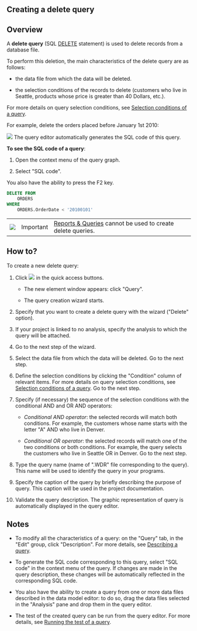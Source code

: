 


## Creating a delete query 
			



<a name="NOTE1"></a>
<a name="NOTE1_1"></a>


## Overview
<a name="overview_ELTTEXTE000153"></a>
<a name="Delete_Query"></a>
A **delete query** (SQL [DELETE](../Editeurs/2034001.md) statement) is used to delete records from a database file.

To perform this deletion, the main characteristics of the delete query are as follows:

- the data file from which the data will be deleted.

- the selection conditions of the records to delete (customers who live in Seattle, products whose price is greater than 40 Dollars, etc.).




For more details on query selection conditions, see [Selection conditions of a query](../Editeurs/2032019.md).

For example, delete the orders placed before January 1st 2010:

![](https://doc.pcsoft.fr/en-US/images/image.awp?langid=3&name=Requete_RequeteSuppression.gif)
The query editor automatically generates the SQL code of this query. 

**To see the SQL code of a query**: 

1. Open the context menu of the query graph.

2. Select "SQL code".




You also have the ability to press the F2 key. 


```sql
DELETE FROM 
	ORDERS
WHERE 
	ORDERS.OrderDate < '20100101'
```
|   |   |   |
| --- | --- | --- |
| ![](https://doc.pcsoft.fr/en-US/images/image.awp?langid=3&name=ER.png)<br> | Important | [Reports & Queries](../Presentation/3088004.md) cannot be used to create delete queries. |





<a name="NOTE2"></a>
<a name="NOTE2_1"></a>


## How to?
<a name="how_ELTTEXTE000195"></a>
To create a new delete query:

1. Click ![](https://doc.pcsoft.fr/en-US/images/image.awp?langid=3&name=ico_nouveau.gif)
 in the quick access buttons. 

	- The new element window appears: click "Query".

	- The query creation wizard starts.




2. Specify that you want to create a delete query with the wizard ("Delete" option).

3. If your project is linked to no analysis, specify the analysis to which the query will be attached.

4. Go to the next step of the wizard.

5. Select the data file from which the data will be deleted.
	Go to the next step.

6. Define the selection conditions by clicking the "Condition" column of relevant items. For more details on query selection conditions, see [Selection conditions of a query](../Editeurs/2032019.md).
	Go to the next step.

7. Specify (if necessary) the sequence of the selection conditions with the conditional AND and OR AND operators:

	- *Conditional AND operator*: the selected records will match both conditions. For example, the customers whose name starts with the letter "A" AND who live in Denver.

	- *Conditional OR operator*: the selected records will match one of the two conditions or both conditions. For example, the query selects the customers who live in Seattle OR in Denver.
			Go to the next step.




8. Type the query name (name of ".WDR" file corresponding to the query). This name will be used to identify the query in your programs.

9. Specify the caption of the query by briefly describing the purpose of query. This caption will be used in the project documentation.

10. Validate the query description. The graphic representation of query is automatically displayed in the query editor.




<a name="NOTE3"></a>
<a name="NOTE3_1"></a>


## Notes
<a name="notes_ELTTEXTE000219"></a>


- To modify all the characteristics of a query: on the "Query" tab, in the "Edit" group, click "Description". For more details, see [Describing a query](../Editeurs/2032038.md).

- To generate the SQL code corresponding to this query, select "SQL code" in the context menu of the query. If changes are made in the query description, these changes will be automatically reflected in the corresponding SQL code.

- You also have the ability to create a query from one or more data files described in the data model editor: to do so, drag the data files selected in the "Analysis" pane and drop them in the query editor.

- The test of the created query can be run from the query editor. For more details, see [Running the test of a query](../Editeurs/2019011.md). 





